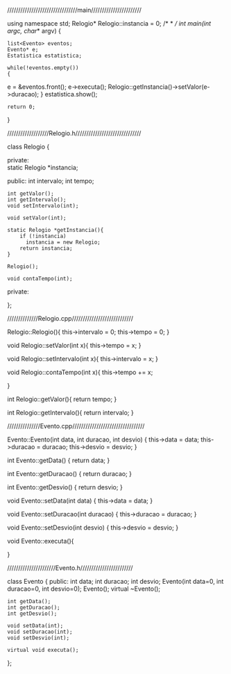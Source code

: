 ////////////////////////////////main///////////////////////

using namespace std;
Relogio* Relogio::instancia = 0;
/*
 * 
 */
int main(int argc, char** argv) {

    
    list<Evento> eventos;
    Evento* e;
    Estatistica estatistica;
    
    while(!eventos.empty())
    {
  e = &eventos.front();
    	e->executa();
        Relogio::getInstancia()->setValor(e->duracao);
    }
    estatistica.show();
    
    return 0;
}

///////////////////Relogio.h//////////////////////////////

class Relogio {
   
  private:  
    static Relogio *instancia;

  public:
    int intervalo; 
    int tempo;
    
    int getValor();
    int getIntervalo();
    void setIntervalo(int);
    
    void setValor(int);
    
    static Relogio *getInstancia(){
        if (!instancia)
          instancia = new Relogio;
        return instancia;
    }    
    
    Relogio();
   
    void contaTempo(int);
    
private:

};

//////////////Relogio.cpp////////////////////////////

Relogio::Relogio(){
    this->intervalo = 0;
    this->tempo = 0;
}

void Relogio::setValor(int x){
    this->tempo = x; 
}

void Relogio::setIntervalo(int x){
    this->intervalo = x;
}

void Relogio::contaTempo(int x){
     this->tempo += x;
 
}

int Relogio::getValor(){
        return tempo;
    }

int Relogio::getIntervalo(){
        return intervalo;
    }
    
///////////////Evento.cpp/////////////////////////////////

Evento::Evento(int data, int duracao, int desvio)
{
    this->data = data;
    this->duracao = duracao;
    this->desvio = desvio;
}

int Evento::getData() {
    return data;
}

int Evento::getDuracao() {
    return duracao;
}

int Evento::getDesvio() {
    return desvio;
}

void Evento::setData(int data) {
    this->data = data;
}

void Evento::setDuracao(int duracao) {
    this->duracao = duracao;
}

void Evento::setDesvio(int desvio) {
    this->desvio = desvio;
}

void Evento::executa(){
    
}

//////////////////////Evento.h////////////////////////

class Evento {
public:
    int data;
    int duracao;
    int desvio;
    Evento(int data=0, int duracao=0, int desvio=0);
    Evento();
    virtual ~Evento();

    int getData();
    int getDuracao();
    int getDesvio();

    void setData(int);
    void setDuracao(int);
    void setDesvio(int);

    virtual void executa();

};